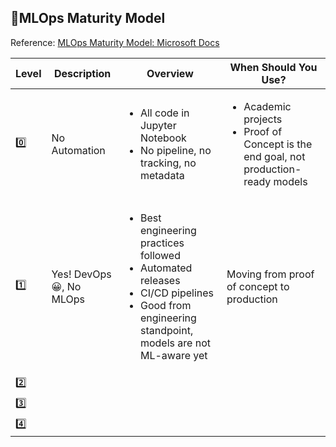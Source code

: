 ## 📑MLOps Maturity Model

Reference: [MLOps Maturity Model: Microsoft Docs](https://docs.microsoft.com/en-us/azure/architecture/example-scenario/mlops/mlops-maturity-model)

|Level|Description|Overview|When Should You Use?|
|---|---|---|---|
|0️⃣|No Automation|<ul><li>All code in Jupyter Notebook</li><li>No pipeline, no tracking, no metadata</li> </ul>|<ul><li>Academic projects</li><li>Proof of Concept is the end goal, not production-ready models</li></ul>|
|1️⃣|Yes! DevOps😀, No MLOps|<ul><li>Best engineering practices followed</li><li>Automated releases</li><li>CI/CD pipelines</li><li>Good from engineering standpoint, models are not ML-aware yet</li></ul>|Moving from proof of concept to production|
|2️⃣|||
|3️⃣|||
|4️⃣|||
